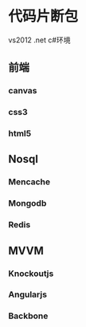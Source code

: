 <h1>代码片断包</h1>
<p>vs2012 .net c#环境</p>

<h2>前端</h2>
<h3>canvas</h3>
<h3>css3</h3>
<h3>html5</h3>

<h2>Nosql</h2>
<h3>Mencache</h3>
<h3>Mongodb</h3>
<h3>Redis</h3>


<h2>MVVM</h2>
<h3>Knockoutjs</h3>
<h3>Angularjs</h3>
<h3>Backbone</h3>

